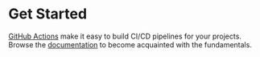 # Get Started

[GitHub Actions](https://github.com/features/actions) make it easy to build CI/CD pipelines for your projects. Browse the [documentation](https://docs.github.com/en/actions) to become acquainted with the fundamentals.
